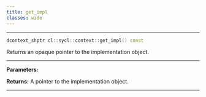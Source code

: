 ```yaml
---
title: get_impl
classes: wide
---
```



---

```cpp
dcontext_shptr cl::sycl::context::get_impl() const
```


Returns an opaque pointer to the implementation object. 


---
**Parameters:**

**Returns:** A pointer to the implementation object. 

---
